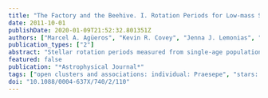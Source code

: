 ```yaml
---
title: "The Factory and the Beehive. I. Rotation Periods for Low-mass Stars in Praesepe"
date: 2011-10-01
publishDate: 2020-01-09T21:52:32.801351Z
authors: ["Marcel A. Agüeros", "Kevin R. Covey", "Jenna J. Lemonias", "Nicholas M. Law", "Adam Kraus", "Natasha Batalha", "Joshua S. Bloom", "S. Bradley Cenko", "Mansi M. Kasliwal", "Shrinivas R. Kulkarni", "Peter E. Nugent", "Eran O. Ofek", "Dovi Poznanski", "Robert M. Quimby"]
publication_types: ["2"]
abstract: "Stellar rotation periods measured from single-age populations are critical for investigating how stellar angular momentum content evolves over time, how that evolution depends on mass, and how rotation influences the stellar dynamo and the magnetically heated chromosphere and corona. We report rotation periods for 40 late-K to mid-M star members of the nearby, rich, intermediate-age (åisebox-0.5ex 600 Myr) open cluster Praesepe. These rotation periods were derived from i̊sebox-0.5ex 200 observations taken by the Palomar Transient Factory of four cluster fields from 2010 February to May. Our measurements indicate that Praesepe's mass- period relation transitions from a well-defined singular relation to a more scattered distribution of both fast and slow rotators at rs̊ebox-0.5ex 0.6 M $_sun$. The location of this transition is broadly consistent with expectations based on observations of younger clusters and the assumption that stellar spin-down is the dominant mechanism influencing angular momentum evolution at 600 Myr. However, a comparison to data recently published for the Hyades, assumed to be coeval to Praesepe, indicates that the divergence from a singular mass-period relation occurs at different characteristic masses, strengthening the finding that Praesepe is the younger of the two clusters. We also use previously published relations describing the evolution of rotation periods as a function of color and mass to evolve the sample of Praesepe periods in time. Comparing the resulting predictions to periods measured in M35 and NGC 2516 (rae̊box-0.5ex 150 Myr) and for kinematically selected young and old field star populations suggests that stellar spin-down may progress more slowly than described by these relations."
featured: false
publication: "*Astrophysical Journal*"
tags: ["open clusters and associations: individual: Praesepe", "stars: rotation", "surveys", "techniques: photometric", "Astrophysics - Solar and Stellar Astrophysics"]
doi: "10.1088/0004-637X/740/2/110"
---
```


